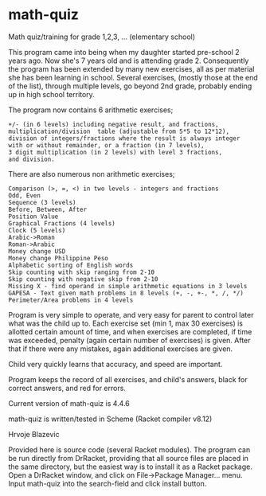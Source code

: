 math-quiz
=========
Math quiz/training for grade 1,2,3, ... (elementary school)

This program came into being when my daughter started pre-school 2 years ago. Now she's 7 years old and is attending grade 2. Consequently the program has been extended by many new exercises, all as per material she has been learning in school. Several exercises, (mostly those at the end of the list), through multiple levels, go beyond 2nd grade, probably ending up in high school territory.

The program now contains 6 arithmetic exercises; 

    +/- (in 6 levels) including negative result, and fractions, 
    multiplication/division  table (adjustable from 5*5 to 12*12),
    division of integers/fractions where the result is always integer 
    with or without remainder, or a fraction (in 7 levels),
    3 digit multiplication (in 2 levels) with level 3 fractions, 
    and division.

There are also numerous  non arithmetic exercises; 

    Comparison (>, =, <) in two levels - integers and fractions 
    Odd, Even
    Sequence (3 levels)
    Before, Between, After
    Position Value
    Graphical Fractions (4 levels)
    Clock (5 levels)
    Arabic->Roman 
    Roman->Arabic
    Money change USD
    Money change Philippine Peso
    Alphabetic sorting of English words
    Skip counting with skip ranging from 2-10
    Skip counting with negative skip from 2-10
    Missing X - find operand in simple arithmetic equations in 3 levels
    GAPESA - Text given math problems in 8 levels (+, -, +-, *, /, */)
    Perimeter/Area problems in 4 levels

Program is very simple to operate, and very easy for parent to control later what was the child up to. Each exercise set (min 1, max 30 exercises) is allotted certain amount of time, and when exercises are completed, if time was exceeded, penalty (again certain number of exercises) is given. After that if there were any mistakes, again additional exercises are given.

Child very quickly learns that accuracy,  and speed are important.

Program keeps the record of all exercises, and child's answers, black for correct answers, and red for errors.

Current version of math-quiz is 4.4.6

math-quiz is written/tested in Scheme (Racket compiler v8.12)

Hrvoje Blazevic

Provided here is source code (several Racket modules). The program can be run directly from DrRacket, providing that all source files are placed in the same directory, but the easiest way is to install it as a Racket package. Open a DrRacket window, and click on File->Package Manager... menu. Input math-quiz into the search-field and click install button.
